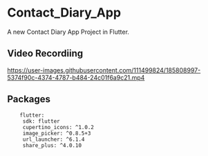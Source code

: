 # Contact_Diary_App

A new Contact Diary App Project in Flutter.

## Video Recordiing
https://user-images.githubusercontent.com/111499824/185808997-5374f90c-4374-4787-b484-24c01f6a9c21.mp4




## Packages 

```dependencies:
    flutter:
     sdk: flutter
     cupertino_icons: ^1.0.2
     image_picker: ^0.8.5+3
     url_launcher: ^6.1.4
     share_plus: ^4.0.10
    
    
```


